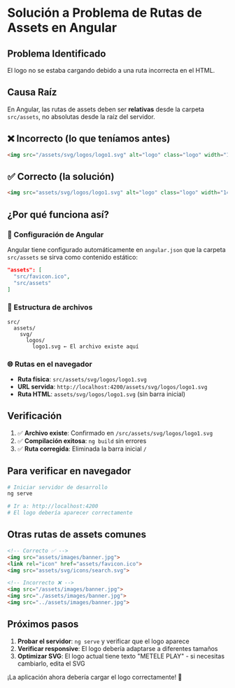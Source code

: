 # Solución a Problema de Rutas de Assets en Angular

## Problema Identificado
El logo no se estaba cargando debido a una ruta incorrecta en el HTML.

## Causa Raíz
En Angular, las rutas de assets deben ser **relativas** desde la carpeta `src/assets`, no absolutas desde la raíz del servidor.

## ❌ Incorrecto (lo que teníamos antes)
```html
<img src="/assets/svg/logos/logo1.svg" alt="logo" class="logo" width="148" />
```

## ✅ Correcto (la solución)
```html
<img src="assets/svg/logos/logo1.svg" alt="logo" class="logo" width="148" />
```

## ¿Por qué funciona así?

### 🔧 Configuración de Angular
Angular tiene configurado automáticamente en `angular.json` que la carpeta `src/assets` se sirva como contenido estático:

```json
"assets": [
  "src/favicon.ico",
  "src/assets"
]
```

### 📁 Estructura de archivos
```
src/
  assets/
    svg/
      logos/
        logo1.svg ← El archivo existe aquí
```

### 🌐 Rutas en el navegador
- **Ruta física**: `src/assets/svg/logos/logo1.svg`
- **URL servida**: `http://localhost:4200/assets/svg/logos/logo1.svg`
- **Ruta HTML**: `assets/svg/logos/logo1.svg` (sin barra inicial)

## Verificación
1. ✅ **Archivo existe**: Confirmado en `/src/assets/svg/logos/logo1.svg`
2. ✅ **Compilación exitosa**: `ng build` sin errores
3. ✅ **Ruta corregida**: Eliminada la barra inicial `/`

## Para verificar en navegador
```bash
# Iniciar servidor de desarrollo
ng serve

# Ir a: http://localhost:4200
# El logo debería aparecer correctamente
```

## Otras rutas de assets comunes
```html
<!-- Correcto ✅ -->
<img src="assets/images/banner.jpg">
<link rel="icon" href="assets/favicon.ico">
<img src="assets/svg/icons/search.svg">

<!-- Incorrecto ❌ -->
<img src="/assets/images/banner.jpg">
<img src="./assets/images/banner.jpg">
<img src="../assets/images/banner.jpg">
```

## Próximos pasos
1. **Probar el servidor**: `ng serve` y verificar que el logo aparece
2. **Verificar responsive**: El logo debería adaptarse a diferentes tamaños
3. **Optimizar SVG**: El logo actual tiene texto "METELE PLAY" - si necesitas cambiarlo, edita el SVG

¡La aplicación ahora debería cargar el logo correctamente! 🎉
